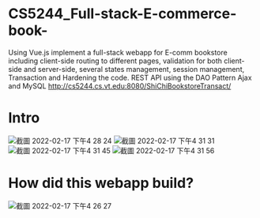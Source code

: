# CS5244_Full-stack-E-commerce-book-
Using Vue.js implement a full-stack webapp for E-comm bookstore including client-side routing to different pages, validation for both client-side and server-side, several states management, session management, Transaction and Hardening the code. 
REST API using the DAO Pattern Ajax and MySQL
http://cs5244.cs.vt.edu:8080/ShiChiBookstoreTransact/

# Intro
![截圖 2022-02-17 下午4 28 24](https://user-images.githubusercontent.com/44563581/154573757-b0f3d6f7-6f84-4dab-9e56-b7f86688086e.png)
![截圖 2022-02-17 下午4 31 31](https://user-images.githubusercontent.com/44563581/154574221-dca57377-de4d-43b0-9735-cc906b2c7333.png)
![截圖 2022-02-17 下午4 31 45](https://user-images.githubusercontent.com/44563581/154574229-2ddb42be-b632-4519-b141-aee967650ffb.png)
![截圖 2022-02-17 下午4 31 56](https://user-images.githubusercontent.com/44563581/154574235-1436d999-2696-4cb3-8af9-61c3c5261e71.png)

# How did this webapp build?
![截圖 2022-02-17 下午4 26 27](https://user-images.githubusercontent.com/44563581/154573484-662b7285-3f39-41c7-9ea7-ec5eaeb9b69c.png)

